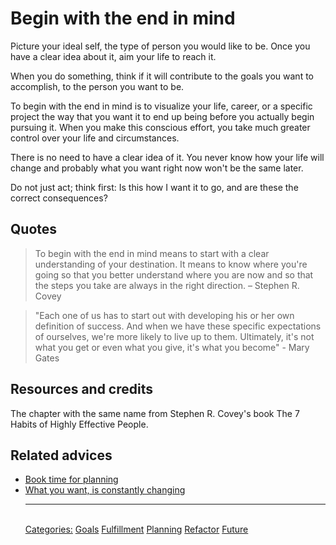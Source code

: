 # Begin with the end in mind

Picture your ideal self, the type of person you would like to be. Once you have a clear idea about it, aim your life to reach it.

When you do something, think if it will contribute to the goals you want to accomplish,  to the person you want to be.

To begin with the end in mind is to visualize your life, career, or a specific project the way that you want it to end up being before you actually begin pursuing it. When you make this conscious effort, you take much greater control over your life and circumstances.

There is no need to have a clear idea of it. You never know how your life will change and probably what you want right now won't be the same later.

Do not just act; think first: Is this how I want it to go, and are these the correct consequences?

## Quotes

> To begin with the end in mind means to start with a clear understanding of your destination. It means to know where you're going so that you better understand where you are now and so that the steps you take are always in the right direction. – Stephen R. Covey

> "Each one of us has to start out with developing his or her own definition of success. And when we have these specific expectations of ourselves, we're more likely to live up to them. Ultimately, it's not what you get or even what you give, it's what you become" - Mary Gates

## Resources and credits

The chapter with the same name from Stephen R. Covey's book The 7 Habits of Highly Effective People.

## Related advices

- [Book time for planning](../Book%20time%20for%20planning/index.md)
- [What you want, is constantly changing](../What%20you%20want,%20is%20constantly%20changing/index.md)<hr/><br/>[Categories:](../Categories/index.md) [Goals](../Categories/Goals.md) [Fulfillment](../Categories/Fulfillment.md) [Planning](../Categories/Planning.md) [Refactor](../Categories/Refactor.md) [Future](../Categories/Future.md)